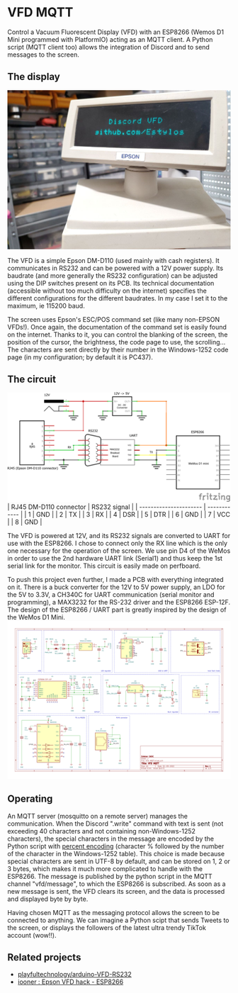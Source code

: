 # VFD MQTT

Control a Vacuum Fluorescent Display (VFD) with an ESP8266 (Wemos D1 Mini programmed with PlatformIO) acting as an MQTT client. A Python script (MQTT client too) allows the integration of Discord and to send messages to the screen.

## The display

![](vfd.jpg)

The VFD is a simple Epson DM-D110 (used mainly with cash registers). It communicates in RS232 and can be powered with a 12V power supply. Its baudrate (and more generally the RS232 configuration) can be adjusted using the DIP switches present on its PCB. Its technical documentation (accessible without too much difficulty on the internet) specifies the different configurations for the different baudrates. In my case I set it to the maximum, ie 115200 baud.

The screen uses Epson's ESC/POS command set (like many non-EPSON VFDs!). Once again, the documentation of the command set is easily found on the internet. Thanks to it, you can control the blanking of the screen, the position of the cursor, the brightness, the code page to use, the scrolling...
The characters are sent directly by their number in the Windows-1252 code page (in my configuration; by default it is PC437). 

## The circuit

![](circuit.png)
| RJ45 DM-D110 connector | RS232 signal |
| ---------------------- | ------------ |
| 1                      | GND          |
| 2                      | TX           |
| 3                      | RX           |
| 4                      | DSR          |
| 5                      | DTR          |
| 6                      | GND          |
| 7                      | VCC          |
| 8                      | GND          |

The VFD is powered at 12V, and its RS232 signals are converted to UART for use with the ESP8266. I chose to connect only the RX line which is the only one necessary for the operation of the screen. We use pin D4 of the WeMos in order to use the 2nd hardware UART link (Serial1) and thus keep the 1st serial link for the monitor.
This circuit is easily made on perfboard.

To push this project even further, I made a PCB with everything integrated on it. There is a buck converter for the 12V to 5V power supply, an LDO for the 5V to 3.3V, a CH340C for UART communication (serial monitor and programming), a MAX3232 for the RS-232 driver and the ESP8266 ESP-12F. The design of the ESP8266 / UART part is greatly inspired by the design of the WeMos D1 Mini.
![](pcb_schematic.png)

## Operating

An MQTT server (mosquitto on a remote server) manages the communication. When the Discord ".write" command with text is sent (not exceeding 40 characters and not containing non-Windows-1252 characters), the special characters in the message are encoded by the Python script with [percent encoding](https://en.wikipedia.org/wiki/Percent-encoding) (character % followed by the number of the character in the Windows-1252 table). This choice is made because special characters are sent in UTF-8 by default, and can be stored on 1, 2 or 3 bytes, which makes it much more complicated to handle with the ESP8266.
The message is published by the python script in the MQTT channel "vfd/message", to which the ESP8266 is subscribed. As soon as a new message is sent, the VFD clears its screen, and the data is processed and displayed byte by byte.

Having chosen MQTT as the messaging protocol allows the screen to be connected to anything. We can imagine a Python scipt that sends Tweets to the screen, or displays the followers of the latest ultra trendy TikTok account (wow!!).

## Related projects

- [playfultechnology/arduino-VFD-RS232](https://github.com/playfultechnology/arduino-VFD-RS232)
- [iooner : Epson VFD hack - ESP8266](https://iooner.io/epson-vfd-hack/)